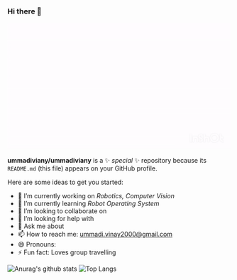 ### Hi there 👋

![Hey there, I'm Vinay. I'm a Developer, a maker work on ML/AI. Check out my work](https://github.com/ummadiviany/ummadiviany/blob/master/intro.gif)


**ummadiviany/ummadiviany** is a ✨ _special_ ✨ repository because its `README.md` (this file) appears on your GitHub profile.

Here are some ideas to get you started:

- 🔭 I’m currently working on *Robotics, Computer Vision* 
- 🌱 I’m currently learning *Robot Operating System* 
- 👯 I’m looking to collaborate on 
- 🤔 I’m looking for help with 
- 💬 Ask me about 
- 📫 How to reach me: ummadi.vinay2000@gmail.com
- 😄 Pronouns: 
- ⚡ Fun fact: Loves group travelling

<!--- 
[Visitor Count](https : //profile-counter.glitch.me/ummadiviany/count.svg) %
--->

![Anurag's github stats](https://github-readme-stats.vercel.app/api?username=ummadiviany&show_icons=true&theme=gradient)
![Top Langs](https://github-readme-stats.vercel.app/api/top-langs/?username=ummadiviany)
